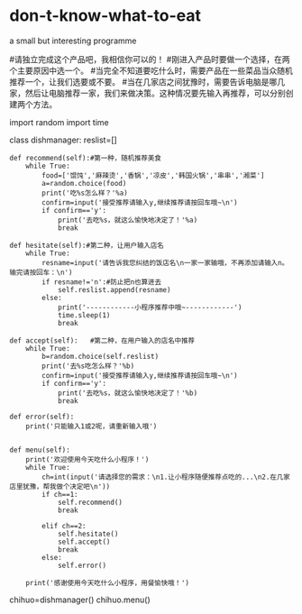 # don-t-know-what-to-eat
a small but interesting programme

#请独立完成这个产品吧，我相信你可以的！
#刚进入产品时要做一个选择，在两个主要原因中选一个。
#当完全不知道要吃什么时，需要产品在一些菜品当众随机推荐一个，让我们选要或不要。
#当在几家店之间犹豫时，需要告诉电脑是哪几家，然后让电脑推荐一家，我们来做决策。这种情况要先输入再推荐，可以分别创建两个方法。

import random
import time


class dishmanager:
    reslist=[] 

    def recommend(self):#第一种，随机推荐美食
        while True:
            food=['馄饨','麻辣烫','香锅','凉皮','韩国火锅','串串','湘菜']
            a=random.choice(food)
            print('吃%s怎么样？'%a)
            confirm=input('接受推荐请输入y,继续推荐请按回车哦~\n')
            if confirm=='y':
                print('去吃%s，就这么愉快地决定了！'%a)
                break

    def hesitate(self):#第二种，让用户输入店名
        while True:
            resname=input('请告诉我您纠结的饭店名\n一家一家输哦，不再添加请输入n。输完请按回车：\n')
            if resname!='n':#防止把n也算进去
                self.reslist.append(resname)
            else:             
                print('------------小程序推荐中哦~------------')
                time.sleep(1)
                break

    def accept(self):   #第二种，在用户输入的店名中推荐
        while True:
            b=random.choice(self.reslist)
            print('去%s吃怎么样？'%b)
            confirm=input('接受推荐请输入y,继续推荐请按回车哦~\n')
            if confirm=='y':
                print('去吃%s，就这么愉快地决定了！'%b)
                break       
 
    def error(self):
        print('只能输入1或2呢，请重新输入哦')

    
    def menu(self):        
        print('欢迎使用今天吃什么小程序！')
        while True:
            ch=int(input('请选择您的需求：\n1.让小程序随便推荐点吃的...\n2.在几家店里犹豫，帮我做个决定吧\n'))                                    
            if ch==1:
                self.recommend()
                break
                                
            elif ch==2:
                self.hesitate()
                self.accept()
                break
            else:
                self.error()

        print('感谢使用今天吃什么小程序，用餐愉快哦！')  

chihuo=dishmanager()
chihuo.menu()

